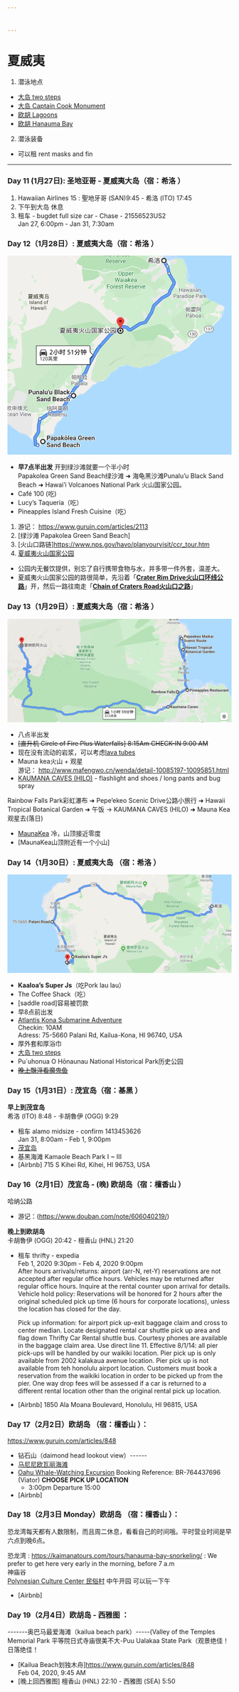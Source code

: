 ```yaml
---


---
```


<h1 id="夏威夷">夏威夷</h1>
<ol>
<li>潜泳地点</li>
</ol>
<ul>
<li><a href="https://www.tropicalsnorkeling.com/snorkeling-two-steps.html">大岛 two steps</a></li>
<li><a href="https://www.tropicalsnorkeling.com/snorkeling-captain-cook-monument.html">大岛 Captain Cook Monument</a></li>
<li><a href="https://www.tropicalsnorkeling.com/snorkeling-ko-olina-lagoons.html">欧胡 Lagoons</a></li>
<li><a href="https://www.tropicalsnorkeling.com/snorkeling-hanauma-bay.html">欧胡 Hanauma Bay</a></li>
</ul>
<ol start="2">
<li>潜泳装备</li>
</ol>
<ul>
<li>可以租 rent masks and fin</li>
</ul>
<hr>
<h3 id="day-11-1月27日--圣地亚哥---夏威夷大岛（宿：希洛-）">Day 11 (1月27日):  圣地亚哥 - 夏威夷大岛（宿：希洛 ）</h3>
<ol>
<li>Hawaiian Airlines 15 : 聖地牙哥 (SAN)9:45 - 希洛 (ITO) 17:45</li>
<li>下午到大岛 休息</li>
<li>租车 - bugdet full size car - Chase - 21556523US2<br>
Jan 27, 6:00pm - Jan 31, 7:30am</li>
</ol>
<h3 id="day-12（1月28日）--夏威夷大岛（宿：希洛-）">Day 12（1月28日）:  夏威夷大岛（宿：希洛 ）</h3>
<p><img src="https://raw.githubusercontent.com/herbertpan/pics/master/Screen%20Shot%202020-01-26%20at%2020.46.12.png" alt=""></p>
<ul>
<li><strong>早7点半出发</strong> 开到绿沙滩就要一个半小时<br>
Papakolea Green Sand Beach绿沙滩 ➜ 海龟黑沙滩Punalu’u Black Sand Beach ➜ Hawai’i Volcanoes National Park 火山国家公园。</li>
<li>Café 100 (吃)</li>
<li>Lucy’s Taqueria（吃）</li>
<li>Pineapples Island Fresh Cuisine（吃）</li>
</ul>
<ol>
<li>游记： <a href="https://www.guruin.com/articles/2113">https://www.guruin.com/articles/2113</a></li>
<li>[绿沙滩 Papakolea Green Sand Beach]</li>
<li>[火山口路链]<a href="https://www.nps.gov/havo/planyourvisit/ccr_tour.htm">https://www.nps.gov/havo/planyourvisit/ccr_tour.htm</a></li>
<li><a href="http://www.mafengwo.cn/poi/14635.html">夏威夷火山国家公园</a></li>
</ol>
<ul>
<li>公园内无餐饮提供，别忘了自行携带食物与水，并多带一件外套，温差大。</li>
<li>夏威夷火山国家公园的路很简单，先沿着「<a href="https://www.nps.gov/havo/planyourvisit/craterrimtour.htm"><strong>Crater Rim Drive火山口环线公路</strong></a>」开，然后一路往南走「<a href="https://www.nps.gov/havo/planyourvisit/ccr_tour.htm"><strong>Chain of Craters Road火山口之路</strong></a>」</li>
</ul>
<h3 id="day-13（1月29日）--夏威夷大岛（宿：希洛-）">Day 13（1月29日）:  夏威夷大岛（宿：希洛 ）</h3>
<p><img src="https://raw.githubusercontent.com/herbertpan/pics/master/Screen%20Shot%202020-01-26%20at%2020.53.22.png" alt=""></p>
<ul>
<li>八点半出发</li>
<li><s>[直升机 Circle of Fire Plus Waterfalls] 8:15Am CHECK-IN 9:00 AM</s></li>
<li>现在没有流动的岩浆，可以考虑<a href="https://www.lovebigisland.com/activities-to-do/lava-tubes/#thurston">lava tubes</a></li>
<li>Mauna kea火山 + 观星<br>
游记： <a href="http://www.mafengwo.cn/wenda/detail-10085197-10095851.html">http://www.mafengwo.cn/wenda/detail-10085197-10095851.html</a></li>
<li><a href="https://www.lovebigisland.com/activities-to-do/lava-tubes/">KAUMANA CAVES (HILO)</a> - flashlight and shoes / long pants and bug spray</li>
</ul>
<p>Rainbow Falls Park彩虹瀑布 ➜ Pepe’ekeo Scenic Drive公路小旅行 ➜ Hawaii Tropical Botanical Garden ➜ 午饭 -&gt; KAUMANA CAVES (HILO) ➜ Mauna Kea观星去(落日)</p>
<ul>
<li><a href="https://www.lovebigisland.com/stargazing/#maunakea-info">MaunaKea</a> 冷，山顶接近零度</li>
<li>[MaunaKea山顶附近有一个小山]</li>
</ul>
<h3 id="day-14（1月30日）--夏威夷大岛-（宿：希洛-）">Day 14（1月30日）:  夏威夷大岛 （宿：希洛 ）</h3>
<p><img src="https://raw.githubusercontent.com/herbertpan/pics/master/Screen%20Shot%202020-01-26%20at%2020.33.49.png" alt=""></p>
<ul>
<li><strong>Kaaloa’s Super Js</strong>（吃Pork lau lau）</li>
<li>The Coffee Shack（吃）</li>
<li>[saddle road]容易被罚款</li>
<li>早8点前出发</li>
<li><a href="https://www.viator.com/tours/KOA/Atlantis-Kona-Submarine-Adventure/d669-3524KSUB">Atlantis Kona Submarine Adventure</a><br>
Checkin: 10AM<br>
Adress: 75-5660 Palani Rd, Kailua-Kona, HI 96740, USA</li>
<li>厚外套和厚浴巾</li>
<li><a href="https://www.tropicalsnorkeling.com/snorkeling-two-steps.html">大岛 two steps</a></li>
<li>Pu`uhonua O Hōnaunau National Historical Park历史公园</li>
<li><a href="https://cn.tripadvisor.com/AttractionProductReview-g60872-d11456671-Night_Manta_Ray_Adventure_Guaranteed-Kailua_Kona_Island_of_Hawaii_Hawaii.html"><s>晚上飘浮看魔鬼鱼</s></a></li>
</ul>
<h3 id="day-15（1月31日）--茂宜岛（宿：基黑-）">Day 15（1月31日）:  茂宜岛（宿：基黑 ）</h3>
<p><strong>早上到茂宜岛</strong><br>
希洛 (ITO) 8:48 - 卡胡魯伊 (OGG) 9:29</p>
<ul>
<li>租车 alamo midsize - confirm 1413453626<br>
Jan 31, 8:00am - Feb 1, 9:00pm</li>
<li><a href="http://www.mafengwo.cn/travel-scenic-spot/mafengwo/10951.html">茂宜岛</a></li>
<li>基黑海滩 Kamaole Beach Park I ~ III</li>
<li>[Airbnb] 715 S Kihei Rd, Kihei, HI 96753, USA</li>
</ul>
<h3 id="day-16（2月1日）茂宜岛---晚-欧胡岛（宿：檀香山-）">Day 16（2月1日）茂宜岛 - (晚) 欧胡岛（宿：檀香山 ）</h3>
<p>哈纳公路</p>
<ul>
<li>游记：(<a href="https://www.douban.com/note/606040219/">https://www.douban.com/note/606040219/</a>)</li>
</ul>
<p><strong>晚上到欧胡岛</strong><br>
卡胡魯伊 (OGG) 20:42 - 檀香山 (HNL) 21:20</p>
<ul>
<li>
<p>租车 thrifty - expedia<br>
Feb 1, 2020 9:30pm - Feb 4, 2020 9:00pm<br>
After hours arrivals/returns: airport (arr-N, ret-Y) reservations are not accepted after regular office hours. Vehicles may be returned after regular office hours. Inquire at the rental counter upon arrival for details. Vehicle hold policy: Reservations will be honored for 2 hours after the original scheduled pick up time (6 hours for corporate locations), unless the location has closed for the day.</p>
<p>Pick up information: for airport pick up-exit baggage claim and cross to center median. Locate designated rental car shuttle pick up area and flag down Thrifty Car Rental shuttle bus. Courtesy phones are available in the baggage claim area. Use direct line 11. Effective 8/1/14: all pier pick-ups will be handled by our waikiki location. Pier pick up is only available from 2002 kalakaua avenue location. Pier pick up is not available from teh honolulu airport location. Customers must book a reservation from the waikiki location in order to be picked up from the pier. One way drop fees will be assessed if a car is returned to a different rental location other than the original rental pick up location.</p>
</li>
<li>
<p>[Airbnb] 1850 Ala Moana Boulevard, Honolulu, HI 96815, USA</p>
</li>
</ul>
<h3 id="day-17（2月2日）欧胡岛-（宿：檀香山-）：">Day 17（2月2日）欧胡岛 （宿：檀香山 ）：</h3>
<p><a href="https://www.guruin.com/articles/848">https://www.guruin.com/articles/848</a></p>
<ul>
<li>钻石山（daimond head lookout view）------</li>
<li><a href="https://cn.tripadvisor.com/Attraction_Review-g60872-d622557-Reviews-Manini_owali_Beach_Kua_Bay-Kailua_Kona_Island_of_Hawaii_Hawaii.html">马尼尼欧瓦丽海滩</a></li>
<li><a href="https://www.viator.com/tours/Oahu/Oahu-Whale-Watching-Excursion/d672-2774WHALE">Oahu Whale-Watching Excursion</a> Booking Reference: BR-764437696 (Viator) <strong>CHOOSE PICK UP LOCATION</strong>
<ul>
<li>3:00pm Departure 15:00</li>
</ul>
</li>
<li>[Airbnb]</li>
</ul>
<h3 id="day-18（2月3日-monday）欧胡岛-（宿：檀香山-）：">Day 18（2月3日 Monday）欧胡岛 （宿：檀香山 ）：</h3>
<p>恐龙湾每天都有人数限制，而且周二休息，看看自己的时间哦。平时营业时间是早六点到晚6点。</p>
<p>恐龙湾 : <a href="https://kaimanatours.com/tours/hanauma-bay-snorkeling/">https://kaimanatours.com/tours/hanauma-bay-snorkeling/</a> : We prefer to get here very early in the morning, before 7 a.m<br>
神庙谷<br>
<a href="https://www.dealmoon.com/guide/890363">Polynesian Culture Center 民俗村</a> 中午开园 可以玩一下午</p>
<ul>
<li>[Airbnb]</li>
</ul>
<h3 id="day-19（2月4日）欧胡岛---西雅图-：">Day 19（2月4日）欧胡岛 - 西雅图 ：</h3>
<p>-------奥巴马最爱海滩（kailua beach park）-----(Valley of the Temples Memorial Park 平等院日式寺庙很美不大-Puu Ualakaa State Park（观景绝佳！日落绝佳！</p>
<ul>
<li>[Kailua Beach划独木舟]<a href="https://www.guruin.com/articles/848">https://www.guruin.com/articles/848</a><br>
Feb 04, 2020, 9:45 AM</li>
<li>[晚上回西雅图] 檀香山 (HNL) 22:10 - 西雅图 (SEA) 5:50</li>
</ul>

